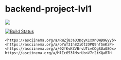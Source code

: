 # backend-project-lvl1

<a href="https://codeclimate.com/github/Luce62006/project-lvl1-s454/maintainability"><img src="https://api.codeclimate.com/v1/badges/c93b711d2ec872857a80/maintainability" /></a>

[![Build Status](https://travis-ci.org/Luce62006/backend-project-lvl1.svg?branch=master)](https://travis-ci.org/Luce62006/backend-project-lvl1)

    <https://asciinema.org/a/RWZj83aO3DqyK1xXn0WD9Gyyb>
    <https://asciinema.org/a/bYuf31h82iOt2OPQ9hfSmKzP>
    <https://asciinema.org/a/02fKvKZVBrvUTivCOgSUaGSQx>
    https://asciinema.org/a/MlIc653lMsrUbnV7r2iKQaB7H
